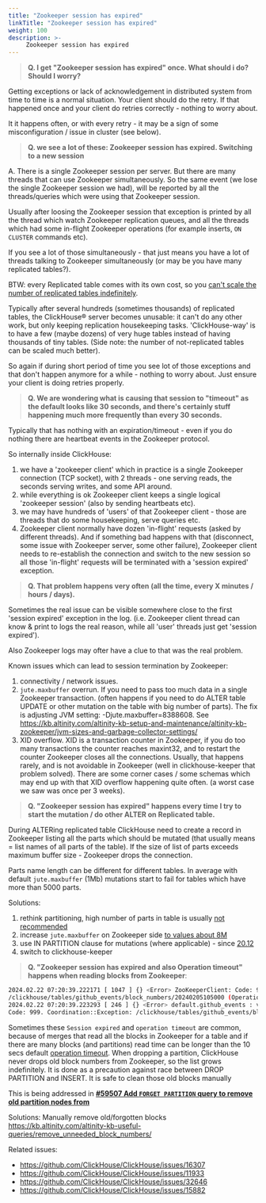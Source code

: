 ```yaml
---
title: "Zookeeper session has expired"
linkTitle: "Zookeeper session has expired"
weight: 100
description: >-
     Zookeeper session has expired
---
```


> **Q. I get "Zookeeper session has expired" once. What should i do? Should I worry?**

Getting exceptions or lack of acknowledgement in distributed system from time to time is a normal situation. 
Your client should do the retry. If that happened once and your client do retries correctly - nothing to worry about.

It it happens often, or with every retry - it may be a sign of some misconfiguration / issue in cluster (see below).


> **Q. we see a lot of these: Zookeeper session has expired. Switching to a new session**

A. There is a single Zookeeper session per server. But there are many threads that can use Zookeeper simultaneously.
So the same event (we lose the single Zookeeper session we had), will be reported by all the threads/queries which were using that Zookeeper session.

Usually after loosing the Zookeeper session that exception is printed by all the thread which watch Zookeeper replication queues, and all the threads which had some in-flight Zookeeper operations (for example inserts, `ON CLUSTER` commands etc).

If you see a lot of those simultaneously - that just means you have a lot of threads talking to Zookeeper simultaneously (or may be you have many replicated tables?).

BTW: every Replicated table comes with its own cost, so you [can't scale the number of replicated tables indefinitely](/altinity-kb-schema-design/how-much-is-too-much/#number-of-tables-system-wide-across-all-databases).

Typically after several hundreds (sometimes thousands) of replicated tables, the ClickHouse® server becomes unusable: it can't do any other work, but only keeping replication housekeeping tasks. 'ClickHouse-way' is to have a few (maybe dozens) of very huge tables instead of having thousands of tiny tables. (Side note: the number of not-replicated tables can be scaled much better).

So again if during short period of time you see lot of those exceptions and that don't happen anymore for a while - nothing to worry about. Just ensure your client is doing retries properly.

> **Q. We are wondering what is causing that session to "timeout" as the default looks like 30 seconds, and there's certainly stuff happening much more frequently than every 30 seconds.** 

Typically that has nothing with an expiration/timeout - even if you do nothing there are heartbeat events in the Zookeeper protocol.

So internally inside ClickHouse:
1) we have a 'zookeeper client' which in practice is a single Zookeeper connection (TCP socket), with 2 threads - one serving reads, the seconds serving writes, and some API around.
2) while everything is ok Zookeeper client keeps a single logical 'zookeeper session' (also by sending heartbeats etc).  
3) we may have hundreds of 'users' of that Zookeeper client - those are threads that do some housekeeping, serve queries etc.
4) Zookeeper client normally have dozen 'in-flight' requests (asked by different threads). And if something bad happens with that
(disconnect, some issue with Zookeeper server, some other failure), Zookeeper client needs to re-establish the connection and switch to the new session
so all those 'in-flight' requests will be terminated with a 'session expired' exception.

> **Q. That problem happens very often (all the time, every X minutes / hours / days).** 

Sometimes the real issue can be visible somewhere close to the first 'session expired' exception in the log. (i.e. Zookeeper client thread can
know & print to logs the real reason, while all 'user' threads just get 'session expired').

Also Zookeeper logs may ofter have a clue to that was the real problem.

Known issues which can lead to session termination by Zookeeper:
1) connectivity / network issues.
2) `jute.maxbuffer` overrun. If you need to pass too much data in a single Zookeeper transaction. (often happens if you need to do ALTER table UPDATE or other mutation on the table with big number of parts). The fix is adjusting JVM setting: -Djute.maxbuffer=8388608. See https://kb.altinity.com/altinity-kb-setup-and-maintenance/altinity-kb-zookeeper/jvm-sizes-and-garbage-collector-settings/
3) XID overflow. XID is a transaction counter in Zookeeper, if you do too many transactions the counter reaches maxint32, and to restart the counter Zookeeper closes all the connections. Usually, that happens rarely, and is not avoidable in Zookeeper (well in clickhouse-keeper that problem solved). There are some corner cases / some schemas which may end up with that XID overflow happening quite often. (a worst case we saw was once per 3 weeks).

> **Q. "Zookeeper session has expired" happens every time I try to start the mutation / do other ALTER on Replicated table.** 

During ALTERing replicated table ClickHouse need to create a record in Zookeeper listing all the parts which should be mutated (that usually means = list names of all parts of the table). If the size of list of parts exceeds maximum buffer size - Zookeeper drops the connection. 

Parts name length can be different for different tables. In average with default `jute.maxbuffer` (1Mb) mutations start to fail for tables which have more than 5000 parts.

Solutions:
1) rethink partitioning, high number of parts in table is usually [not recommended](https://kb.altinity.com/altinity-kb-schema-design/how-much-is-too-much/#number-of-parts--partitions-system-wide-across-all-databases)
2) increase `jute.maxbuffer` on Zookeeper side [to values about 8M](https://kb.altinity.com/altinity-kb-setup-and-maintenance/altinity-kb-zookeeper/jvm-sizes-and-garbage-collector-settings/)
3) use IN PARTITION clause for mutations (where applicable) - since [20.12](https://github.com/ClickHouse/ClickHouse/pull/13403)
4) switch to clickhouse-keeper

> **Q. "Zookeeper session has expired and also Operation timeout" happens when reading blocks from Zookeeper**:

```bash
2024.02.22 07:20:39.222171 [ 1047 ] {} <Error> ZooKeeperClient: Code: 999. Coordination::Exception: Operation timeout (no response) for request List for path: 
/clickhouse/tables/github_events/block_numbers/20240205105000 (Operation timeout). (KEEPER_EXCEPTION), 
2024.02.22 07:20:39.223293 [ 246 ] {} <Error> default.github_events : void DB::StorageReplicatedMergeTree::mergeSelectingTask(): 
Code: 999. Coordination::Exception: /clickhouse/tables/github_events/block_numbers/20240205105000 (Connection loss). 
```

Sometimes these `Session expired` and `operation timeout` are common, because of merges that read all the blocks in Zookeeper for a table and if there are many blocks (and partitions) read time can be longer than the 10 secs default [operation timeout](https://clickhouse.com/docs/en/operations/server-configuration-parameters/settings#server-settings_zookeeper). 
When dropping a partition, ClickHouse never drops old block numbers from Zookeeper, so the list grows indefinitely. It is done as a precaution against race between DROP PARTITION and INSERT. It is safe to clean those old blocks manually

This is being addressed in **[#59507 Add `FORGET PARTITION` query to remove old partition nodes from](https://github.com/ClickHouse/ClickHouse/pull/59507)**

Solutions:
Manually remove old/forgotten blocks https://kb.altinity.com/altinity-kb-useful-queries/remove_unneeded_block_numbers/


Related issues:
- https://github.com/ClickHouse/ClickHouse/issues/16307
- https://github.com/ClickHouse/ClickHouse/issues/11933
- https://github.com/ClickHouse/ClickHouse/issues/32646
- https://github.com/ClickHouse/ClickHouse/issues/15882 
